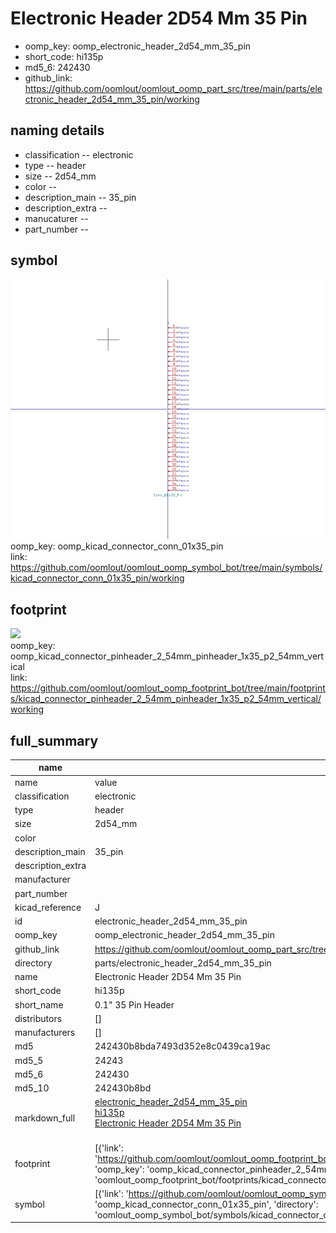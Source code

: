 # Electronic Header 2D54 Mm 35 Pin

  
* oomp_key: oomp_electronic_header_2d54_mm_35_pin 
* short_code: hi135p
* md5_6: 242430  
* github_link: https://github.com/oomlout/oomlout_oomp_part_src/tree/main/parts/electronic_header_2d54_mm_35_pin/working  
## naming details
* classification -- electronic
* type -- header
* size -- 2d54_mm
* color -- 
* description_main -- 35_pin
* description_extra -- 
* manucaturer -- 
* part_number -- 



## symbol

![](symbol/0/working/working_600.png)  
oomp_key: oomp_kicad_connector_conn_01x35_pin  
link: https://github.com/oomlout/oomlout_oomp_symbol_bot/tree/main/symbols/kicad_connector_conn_01x35_pin/working  

## footprint

![](footprint/0/working/working_600.png)  
oomp_key: oomp_kicad_connector_pinheader_2_54mm_pinheader_1x35_p2_54mm_vertical  
link: https://github.com/oomlout/oomlout_oomp_footprint_bot/tree/main/footprints/kicad_connector_pinheader_2_54mm_pinheader_1x35_p2_54mm_vertical/working  

## full_summary
| name | value | 
| --- | --- | 
| name | value | 
| classification | electronic | 
| type | header | 
| size | 2d54_mm | 
| color |  | 
| description_main | 35_pin | 
| description_extra |  | 
| manufacturer |  | 
| part_number |  | 
| kicad_reference | J | 
| id | electronic_header_2d54_mm_35_pin | 
| oomp_key | oomp_electronic_header_2d54_mm_35_pin | 
| github_link | https://github.com/oomlout/oomlout_oomp_part_src/tree/main/parts/electronic_header_2d54_mm_35_pin/working | 
| directory | parts/electronic_header_2d54_mm_35_pin | 
| name | Electronic Header 2D54 Mm 35 Pin | 
| short_code | hi135p | 
| short_name | 0.1" 35 Pin Header | 
| distributors | [] | 
| manufacturers | [] | 
| md5 | 242430b8bda7493d352e8c0439ca19ac | 
| md5_5 | 24243 | 
| md5_6 | 242430 | 
| md5_10 | 242430b8bd | 
| markdown_full | [electronic_header_2d54_mm_35_pin](https://github.com/oomlout/oomlout_oomp_part_src/tree/main/parts/electronic_header_2d54_mm_35_pin/working)<br>[hi135p](https://github.com/oomlout/oomlout_oomp_part_src/tree/main/parts/electronic_header_2d54_mm_35_pin/working)<br>[Electronic Header 2D54 Mm 35 Pin](https://github.com/oomlout/oomlout_oomp_part_src/tree/main/parts/electronic_header_2d54_mm_35_pin/working)<br><br> | 
| footprint | [{'link': 'https://github.com/oomlout/oomlout_oomp_footprint_bot/tree/main/foootprntss/kicad_connector_pinheader_2_54mm_pinheader_1x35_p2_54mm_vertical', 'oomp_key': 'oomp_kicad_connector_pinheader_2_54mm_pinheader_1x35_p2_54mm_vertical', 'directory': 'oomlout_oomp_footprint_bot/footprints/kicad_connector_pinheader_2_54mm_pinheader_1x35_p2_54mm_vertical//working/working.kicad_mod'}] | 
| symbol | [{'link': 'https://github.com/oomlout/oomlout_oomp_symbol_bot/tree/main/symbols/kicad_connector_conn_01x35_pin', 'oomp_key': 'oomp_kicad_connector_conn_01x35_pin', 'directory': 'oomlout_oomp_symbol_bot/symbols/kicad_connector_conn_01x35_pin//working/working.kicad_sym'}] | 
